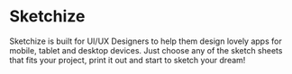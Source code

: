 # Sketchize
Sketchize is built for UI/UX Designers to help them design lovely apps for mobile, tablet and desktop devices. Just choose any of the sketch sheets that fits your project, print it out and start to sketch your dream!
